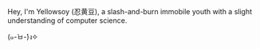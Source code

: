 Hey, I'm Yellowsoy (忍黄豆), a slash-and-burn immobile youth with a slight understanding of computer science.

(๑-̀ㅂ-́)ง✧
